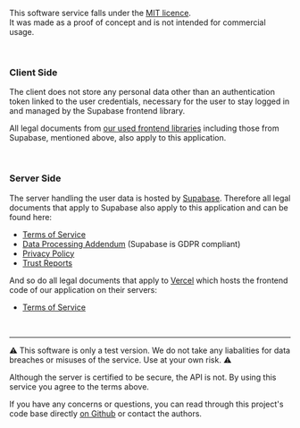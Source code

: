 This software service falls under the [MIT licence](https://opensource.org/licenses/MIT). <br>
It was made as a proof of concept and is not intended for commercial usage.

<br>

### Client Side
The client does not store any personal data other than an authentication token
linked to the user credentials, necessary for the user to stay logged in and managed by
the Supabase frontend library.

All legal documents from [our used frontend libraries](https://github.com/matchyOrg/matchy/blob/main/frontend/package-lock.json)
including those from Supabase, mentioned above, also apply to this application.

<br>

### Server Side 
The server handling the user data is hosted by [Supabase](https://supabase.com/).
Therefore all legal documents that apply to Supabase also apply to this application and can be found here:
- [Terms of Service](https://supabase.com/docs/company/terms)
- [Data Processing Addendum](https://supabase.com/legal/dpa) (Supabase is GDPR compliant)
- [Privacy Policy](https://supabase.com/docs/company/privacy)
- [Trust Reports](https://security.supabase.com/)

And so do all legal documents that apply to [Vercel](https://vercel.com/legal/terms) which hosts
the frontend code of our application on their servers:
- [Terms of Service](https://vercel.com/legal/terms)

<br>

---

⚠️ This software is only a test version. We do not take any liabalities for data breaches or misuses of the service. Use at your own risk. ⚠️

Although the server is certified to be secure, the API is not. By using this service you agree to the terms above.

If you have any concerns or questions, you can read through this project's code base directly [on Github](https://github.com/matchyOrg/matchy) or contact the authors.
